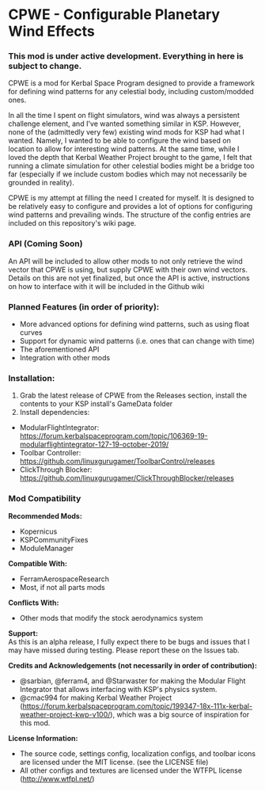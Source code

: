 # CPWE - Configurable Planetary Wind Effects

### This mod is under active development. Everything in here is subject to change.

CPWE is a mod for Kerbal Space Program designed to provide a framework for defining wind patterns for any celestial body, including custom/modded ones. 

In all the time I spent on flight simulators, wind was always a persistent challenge element, and I've wanted something similar in KSP. However, none of the (admittedly very few) existing wind mods for KSP had what I wanted. Namely, I wanted to be able to configure the wind based on location to allow for interesting wind patterns. At the same time, while I loved the depth that Kerbal Weather Project brought to the game, I felt that running a climate simulation for other celestial bodies might be a bridge too far (especially if we include custom bodies which may not necessarily be grounded in reality). 

CPWE is my attempt at filling the need I created for myself. It is designed to be relatively easy to configure and provides a lot of options for configuring wind patterns and prevailing winds. The structure of the config entries are included on this repository's wiki page. 

### API (Coming Soon)  
An API will be included to allow other mods to not only retrieve the wind vector that CPWE is using, but supply CPWE with their own wind vectors. Details on this are not yet finalized, but once the API is active, instructions on how to interface with it will be included in the Github wiki

### Planned Features (in order of priority):
- More advanced options for defining wind patterns, such as using float curves
- Support for dynamic wind patterns (i.e. ones that can change with time)
- The aforementioned API
- Integration with other mods

### Installation:
1. Grab the latest release of CPWE from the Releases section, install the contents to your KSP install's GameData folder
2. Install dependencies:
- ModularFlightIntegrator: https://forum.kerbalspaceprogram.com/topic/106369-19-modularflightintegrator-127-19-october-2019/
- Toolbar Controller: https://github.com/linuxgurugamer/ToolbarControl/releases
- ClickThrough Blocker: https://github.com/linuxgurugamer/ClickThroughBlocker/releases

### Mod Compatibility  
**Recommended Mods:**
- Kopernicus
- KSPCommunityFixes
- ModuleManager

**Compatible With:**
- FerramAerospaceResearch
- Most, if not all parts mods

**Conflicts With:** 
- Other mods that modify the stock aerodynamics system

**Support:**  
As this is an alpha release, I fully expect there to be bugs and issues that I may have missed during testing. Please report these on the Issues tab.

**Credits and Acknowledgements (not necessarily in order of contribution):**
- @sarbian, @ferram4, and @Starwaster for making the Modular Flight Integrator that allows interfacing with KSP's physics system.
- @cmac994 for making Kerbal Weather Project (https://forum.kerbalspaceprogram.com/topic/199347-18x-111x-kerbal-weather-project-kwp-v100/), which was a big source of inspiration for this mod.

**License Information:**
- The source code, settings config, localization configs, and toolbar icons are licensed under the MIT license. (see the LICENSE file)
- All other configs and textures are licensed under the WTFPL license (http://www.wtfpl.net/)
